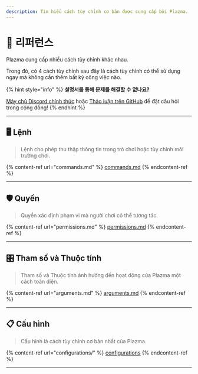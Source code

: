 ```yaml
---
description: Tìm hiểu cách tùy chỉnh cơ bản được cung cấp bởi Plazma.
---
```


# 📜 리퍼런스

Plazma cung cấp nhiều cách tùy chỉnh khác nhau.

Trong đó, có 4 cách tùy chỉnh sau đây là cách tùy chỉnh có thể sử dụng ngay mà không cần thêm bất kỳ công việc nào.

{% hint style="info" %}
**설명서를 통해 문제를 해결할 수 없나요?**

[Máy chủ Discord chính thức](https://discord.gg/MmfC52K8A8) hoặc [Thảo luận trên GitHub](https://github.com/PlazmaMC/PlazmaBukkit/discussions) để đặt câu hỏi trong cộng đồng!
{% endhint %}

***

## 🖥️ Lệnh <a href="#id-1" id="id-1"></a>

> Lệnh cho phép thu thập thông tin trong trò chơi hoặc tùy chỉnh môi trường chơi.

{% content-ref url="commands.md" %}
[commands.md](commands.md)
{% endcontent-ref %}

***

## 🛡️ Quyền <a href="#id-2" id="id-2"></a>

> Quyền xác định phạm vi mà người chơi có thể tương tác.

{% content-ref url="permissions.md" %}
[permissions.md](permissions.md)
{% endcontent-ref %}

***

## 🎛️ Tham số và Thuộc tính <a href="#id-3" id="id-3"></a>

> Tham số và Thuộc tính ảnh hưởng đến hoạt động của Plazma một cách toàn diện.

{% content-ref url="arguments.md" %}
[arguments.md](arguments.md)
{% endcontent-ref %}

***

## 📋 Cấu hình <a href="#id-4" id="id-4"></a>

> Cấu hình là cách tùy chỉnh cơ bản nhất của Plazma.

{% content-ref url="configurations/" %}
[configurations](configurations/)
{% endcontent-ref %}

***
